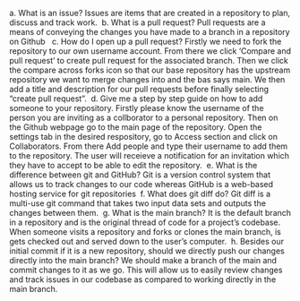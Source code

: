 a. What is an issue? Issues are items that are created in a repository to plan, discuss and track work.  b. What is a pull request? Pull requests are a means of conveying the changes you have made to a branch in a repository on Github   c. How do I open up a pull request? Firstly we need to fork the repository to our own username account. From there we click ‘Compare and pull request’ to create pull request for the associated branch. Then we click the compare across forks icon so that our base repository has the upstream repository we want to merge changes into and the bas says main. We then add a title and description for our pull requests before finally selecting “create pull request”.  d. Give me a step by step guide on how to add someone to your repository. Firstly please know the username of the person you are inviting as a collborator to a personal repository. Then on the Github webpage go to the main page of the repository. Open the settings tab in the desired respository, go to Access section and click on Collaborators. From there Add people and type their username to add them to the repository. The user will receieve a notification for an invitation which they have to accept to be able to edit the repository.  e. What is the difference between git and GitHub? Git is a version control system that allows us to track changes to our code whereas GitHub is a web-based hosting service for git repositories  f. What does git diff do? Git diff is a multi-use git command that takes two input data sets and outputs the changes between them.  g. What is the main branch? It is the default branch in a repository and is the original thread of code for a project’s codebase. When someone visits a repository and forks or clones the main branch, is gets checked out and served down to the user’s computer.  h. Besides our initial commit if it is a new repository, should we directly push our changes directly into the main branch? We should make a branch of the main and commit changes to it as we go. This will allow us to easily review changes and track issues in our codebase as compared to working directly in the main branch. 
